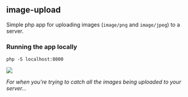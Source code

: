 ## image-upload

Simple php app for uploading images (`image/png` and `image/jpeg`) to a server.

### Running the app locally
`php -S localhost:8000`

![](http://i.giphy.com/13ywPzPJdfhmBG.gif)

*For when you're trying to catch all the images being uploaded to your server...*
